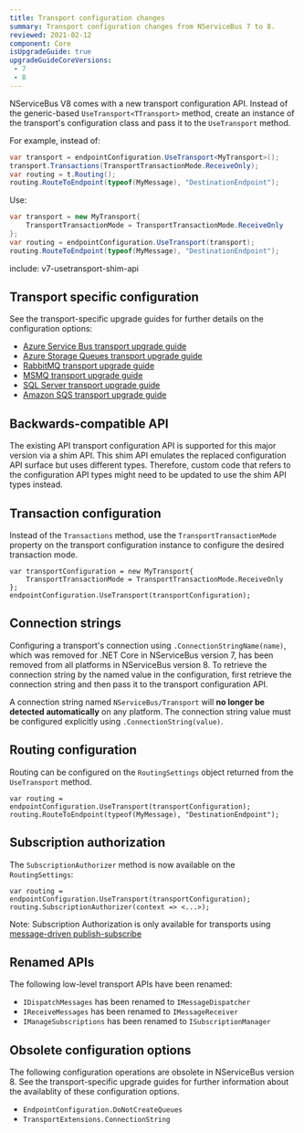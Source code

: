 ```yaml
---
title: Transport configuration changes
summary: Transport configuration changes from NServiceBus 7 to 8.
reviewed: 2021-02-12
component: Core
isUpgradeGuide: true
upgradeGuideCoreVersions:
 - 7
 - 8
---
```


NServiceBus V8 comes with a new transport configuration API. Instead of the generic-based `UseTransport<TTransport>` method, create an instance of the transport's configuration class and pass it to the `UseTransport` method.

For example, instead of:

```csharp
var transport = endpointConfiguration.UseTransport<MyTransport>();
transport.Transactions(TransportTransactionMode.ReceiveOnly);
var routing = t.Routing();
routing.RouteToEndpoint(typeof(MyMessage), "DestinationEndpoint");
```

Use:

```csharp
var transport = new MyTransport{
    TransportTransactionMode = TransportTransactionMode.ReceiveOnly
};
var routing = endpointConfiguration.UseTransport(transport);
routing.RouteToEndpoint(typeof(MyMessage), "DestinationEndpoint");
```

include: v7-usetransport-shim-api

## Transport specific configuration

See the transport-specific upgrade guides for further details on the configuration options:

* [Azure Service Bus transport upgrade guide](/transports/upgrades/asbs-1to2.md)
* [Azure Storage Queues transport upgrade guide](/transports/upgrades/asq-10to11.md)
* [RabbitMQ transport upgrade guide](/transports/upgrades/rabbitmq-6to7.md)
* [MSMQ transport upgrade guide](/transports/upgrades/msmq-1to2.md)
* [SQL Server transport upgrade guide](/transports/upgrades/sqlserver-6to7.md)
* [Amazon SQS transport upgrade guide](/transports/upgrades/amazonsqs-5to6.md)

## Backwards-compatible API

The existing API transport configuration API is supported for this major version via a shim API. This shim API emulates the replaced configuration API surface but uses different types. Therefore, custom code that refers to the configuration API types might need to be updated to use the shim API types instead.

## Transaction configuration

Instead of the `Transactions` method, use the `TransportTransactionMode` property on the transport configuration instance to configure the desired transaction mode.

```
var transportConfiguration = new MyTransport{
    TransportTransactionMode = TransportTransactionMode.ReceiveOnly
};
endpointConfiguration.UseTransport(transportConfiguration);
```

## Connection strings

Configuring a transport's connection using `.ConnectionStringName(name)`, which was removed for .NET Core in NServiceBus version 7, has been removed from all platforms in NServiceBus version 8. To retrieve the connection string by the named value in the configuration, first retrieve the connection string and then pass it to the transport configuration API.

A connection string named `NServiceBus/Transport` will **no longer be detected automatically** on any platform. The connection string value must be configured explicitly using `.ConnectionString(value)`.

## Routing configuration

Routing can be configured on the `RoutingSettings` object returned from the `UseTransport` method.

```
var routing = endpointConfiguration.UseTransport(transportConfiguration);
routing.RouteToEndpoint(typeof(MyMessage), "DestinationEndpoint");
```

## Subscription authorization

The `SubscriptionAuthorizer` method is now available on the `RoutingSettings`:

```
var routing = endpointConfiguration.UseTransport(transportConfiguration);
routing.SubscriptionAuthorizer(context => <...>);
```

Note: Subscription Authorization is only available for transports using [message-driven publish-subscribe](/nservicebus/messaging/publish-subscribe/#mechanics-message-driven-persistence-based)

## Renamed APIs

The following low-level transport APIs have been renamed:

* `IDispatchMessages` has been renamed to `IMessageDispatcher`
* `IReceiveMessages` has been renamed to `IMessageReceiver`
* `IManageSubscriptions` has been renamed to `ISubscriptionManager`

## Obsolete configuration options

The following configuration operations are obsolete in NServiceBus version 8. See the transport-specific upgrade guides for further information about the availablity of these configuration options.

* `EndpointConfiguration.DoNotCreateQueues`
* `TransportExtensions.ConnectionString`
